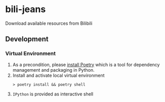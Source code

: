 # bili-jeans
Download available resources from Bilibili

## Development

### Virtual Environment
1. As a precondition, please [install Poetry](https://python-poetry.org/docs/1.7/#installation) which is a tool for dependency management and packaging in Python.
2. Install and activate local virtual environment
    ```shell
    > poetry install && poetry shell
    ```
3. `IPython` is provided as interactive shell
